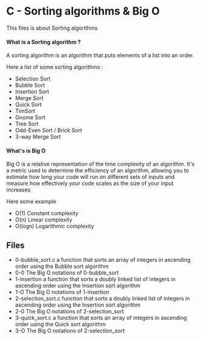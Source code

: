 # C - Sorting algorithms & Big O
This files is about Sorting algorithms

#### What is a Sorting algorithm ?
A sorting algorithm is an algorithm that puts elements of a list into an order.

Here a list of some sorting algorithms :
+    Selection Sort
+    Bubble Sort
+    Insertion Sort
+    Merge Sort
+    Quick Sort
+    TimSort
+    Gnome Sort
+    Tree Sort
+    Odd-Even Sort / Brick Sort
+    3-way Merge Sort


#### What's is Big O
Big O is a relative representation of the time complexity of an algorithm.
It's a metric used to determine the efficiency of an algorithm, allowing you to estimate how long your code will run on different sets of inputs and measure how effectively your code scales as the size of your input increases

Here some example

+ O(1) Constant complexity
+ O(n) Linear complexity
+ O(logn) Logarithmic complexity


## Files
+ 0-bubble_sort.c a function that sorts an array of integers in ascending order using the Bubble sort algorithm
+ 0-0 The Big O notations of 0-bubble_sort
+ 1-insertion  a function that sorts a doubly linked list of integers in ascending order using the Insertion sort algorithm
+ 1-O The Big O notations of 1-insertion
+ 2-selection_sort.c function that sorts a doubly linked list of integers in ascending order using the Insertion sort algorithm
+ 2-0 The Big O notations of 2-selection_sort
+ 3-quick_sort.c a function that sorts an array of integers in ascending order using the Quick sort algorithm
+ 3-O  The Big O notations of 2-selection_sort

